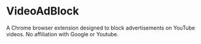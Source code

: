 # VideoAdBlock
A Chrome browser extension designed to block advertisements on YouTube videos. No affiliation with Google or Youtube.
